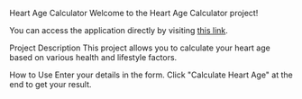 Heart Age Calculator
Welcome to the Heart Age Calculator project!

You can access the application directly by visiting [this link](https://heartagecalculatorapp.streamlit.app/).

Project Description
This project allows you to calculate your heart age based on various health and lifestyle factors.

How to Use
Enter your details in the form.
Click "Calculate Heart Age" at the end to get your result.
